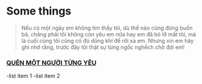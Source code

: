 # Some things
>Nếu có một ngày em không tìm thấy tôi, dù thế nào cũng đừng buồn bã, chẳng phải tôi không còn yêu em nữa hay em đã bỏ lỡ mất tôi, mà là cuối cùng tôi cũng có đủ dũng khí để rời xa em. Nhưng xin em hãy ghi nhớ rằng, trước đây tôi thật sự từng ngốc nghếch chờ đợi em!
### [QUÊN MỘT NGƯỜI TỪNG YÊU](https://zingmp3.vn/tim-kiem/index.html?q=qu%C3%AAn%20m%E1%BB%99t%20ng%C6%B0%E1%BB%9Di%20t%E1%BB%ABng%20y%C3%AAu%20ch%C3%A2u%20kh%E1%BA%A3i%20phong)
-list item 1
-list item 2
